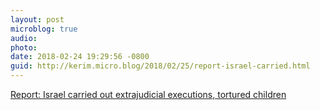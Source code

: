 ```yaml
---
layout: post
microblog: true
audio: 
photo: 
date: 2018-02-24 19:29:56 -0800
guid: http://kerim.micro.blog/2018/02/25/report-israel-carried.html
---
```

[Report: Israel carried out extrajudicial executions, tortured children](https://www.middleeastmonitor.com/20180222-report-israel-carried-out-extrajudicial-executions-tortured-children/)
